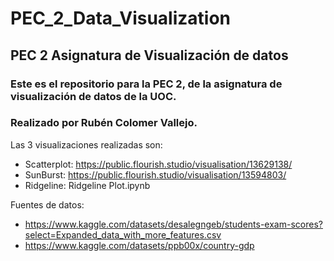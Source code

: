# PEC_2_Data_Visualization
## PEC 2 Asignatura de Visualización de datos

### Este es el repositorio para la PEC 2, de la asignatura de visualización de datos de la UOC.
### Realizado por Rubén Colomer Vallejo.

Las 3 visualizaciones realizadas son: 

* Scatterplot: https://public.flourish.studio/visualisation/13629138/
* SunBurst: https://public.flourish.studio/visualisation/13594803/
* Ridgeline: Ridgeline Plot.ipynb

Fuentes de datos:

* https://www.kaggle.com/datasets/desalegngeb/students-exam-scores?select=Expanded_data_with_more_features.csv
* https://www.kaggle.com/datasets/ppb00x/country-gdp
